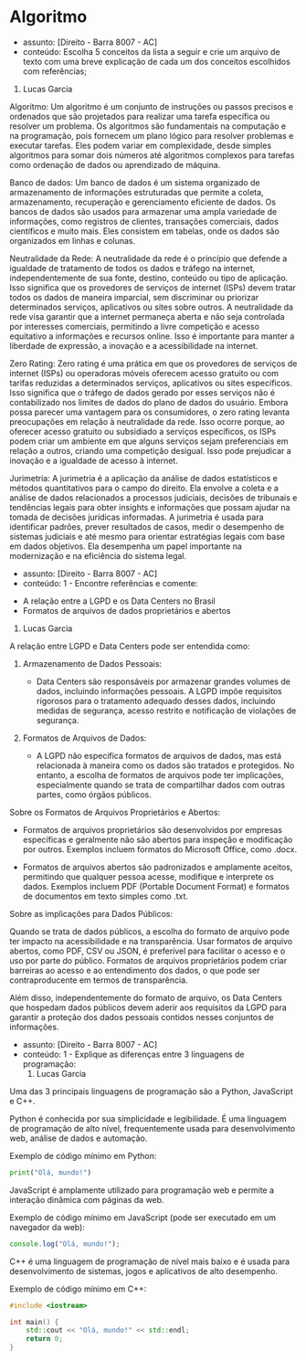 # Algoritmo
- assunto: [Direito - Barra 8007 - AC]
- conteúdo: Escolha 5 conceitos da lista a seguir e crie um arquivo de texto com uma breve explicação de cada um dos conceitos escolhidos com referências;

1. Lucas Garcia

Algoritmo: Um algoritmo é um conjunto de instruções ou passos precisos e ordenados que são projetados para realizar uma tarefa específica ou resolver um problema. Os algoritmos são fundamentais na computação e na programação, pois fornecem um plano lógico para resolver problemas e executar tarefas. Eles podem variar em complexidade, desde simples algoritmos para somar dois números até algoritmos complexos para tarefas como ordenação de dados ou aprendizado de máquina.

Banco de dados: Um banco de dados é um sistema organizado de armazenamento de informações estruturadas que permite a coleta, armazenamento, recuperação e gerenciamento eficiente de dados. Os bancos de dados são usados para armazenar uma ampla variedade de informações, como registros de clientes, transações comerciais, dados científicos e muito mais. Eles consistem em tabelas, onde os dados são organizados em linhas e colunas.

Neutralidade da Rede: A neutralidade da rede é o princípio que defende a igualdade de tratamento de todos os dados e tráfego na internet, independentemente de sua fonte, destino, conteúdo ou tipo de aplicação. Isso significa que os provedores de serviços de internet (ISPs) devem tratar todos os dados de maneira imparcial, sem discriminar ou priorizar determinados serviços, aplicativos ou sites sobre outros. A neutralidade da rede visa garantir que a internet permaneça aberta e não seja controlada por interesses comerciais, permitindo a livre competição e acesso equitativo a informações e recursos online. Isso é importante para manter a liberdade de expressão, a inovação e a acessibilidade na internet.

Zero Rating: Zero rating é uma prática em que os provedores de serviços de internet (ISPs) ou operadoras móveis oferecem acesso gratuito ou com tarifas reduzidas a determinados serviços, aplicativos ou sites específicos. Isso significa que o tráfego de dados gerado por esses serviços não é contabilizado nos limites de dados do plano de dados do usuário.
Embora possa parecer uma vantagem para os consumidores, o zero rating levanta preocupações em relação à neutralidade da rede. Isso ocorre porque, ao oferecer acesso gratuito ou subsidiado a serviços específicos, os ISPs podem criar um ambiente em que alguns serviços sejam preferenciais em relação a outros, criando uma competição desigual. Isso pode prejudicar a inovação e a igualdade de acesso à internet.

Jurimetria: A jurimetria é a aplicação da análise de dados estatísticos e métodos quantitativos para o campo do direito. Ela envolve a coleta e a análise de dados relacionados a processos judiciais, decisões de tribunais e tendências legais para obter insights e informações que possam ajudar na tomada de decisões jurídicas informadas. A jurimetria é usada para identificar padrões, prever resultados de casos, medir o desempenho de sistemas judiciais e até mesmo para orientar estratégias legais com base em dados objetivos. Ela desempenha um papel importante na modernização e na eficiência do sistema legal.


- assunto: [Direito - Barra 8007 - AC]
- conteúdo: 1 - Encontre referências e comente:
*    A relação entre a LGPD e os Data Centers no Brasil
*    Formatos de arquivos de dados proprietários e abertos
   
1. Lucas Garcia

A relação entre LGPD e Data Centers pode ser entendida como:

1. Armazenamento de Dados Pessoais:
   - Data Centers são responsáveis por armazenar grandes volumes de dados, incluindo informações pessoais. A LGPD impõe requisitos rigorosos para o tratamento adequado desses dados, incluindo medidas de segurança, acesso restrito e notificação de violações de segurança.

2. Formatos de Arquivos de Dados:
   - A LGPD não especifica formatos de arquivos de dados, mas está relacionada à maneira como os dados são tratados e protegidos. No entanto, a escolha de formatos de arquivos pode ter implicações, especialmente quando se trata de compartilhar dados com outras partes, como órgãos públicos.

Sobre os Formatos de Arquivos Proprietários e Abertos:

- Formatos de arquivos proprietários são desenvolvidos por empresas específicas e geralmente não são abertos para inspeção e modificação por outros. Exemplos incluem formatos do Microsoft Office, como .docx.

- Formatos de arquivos abertos são padronizados e amplamente aceitos, permitindo que qualquer pessoa acesse, modifique e interprete os dados. Exemplos incluem PDF (Portable Document Format) e formatos de documentos em texto simples como .txt.

Sobre as implicações para Dados Públicos:

Quando se trata de dados públicos, a escolha do formato de arquivo pode ter impacto na acessibilidade e na transparência. Usar formatos de arquivo abertos, como PDF, CSV ou JSON, é preferível para facilitar o acesso e o uso por parte do público. Formatos de arquivos proprietários podem criar barreiras ao acesso e ao entendimento dos dados, o que pode ser contraproducente em termos de transparência.

Além disso, independentemente do formato de arquivo, os Data Centers que hospedam dados públicos devem aderir aos requisitos da LGPD para garantir a proteção dos dados pessoais contidos nesses conjuntos de informações.


- assunto: [Direito - Barra 8007 - AC]
- conteúdo: 1 - Explique as diferenças entre 3 linguagens de programação:
   1. Lucas Garcia
   
Uma das 3 principais linguagens de programação são a Python, JavaScript e C++.

Python é conhecida por sua simplicidade e legibilidade. É uma linguagem de programação de alto nível, frequentemente usada para desenvolvimento web, análise de dados e automação.

Exemplo de código mínimo em Python:

```python
print("Olá, mundo!")
```

JavaScript é amplamente utilizado para programação web e permite a interação dinâmica com páginas da web.

Exemplo de código mínimo em JavaScript (pode ser executado em um navegador da web):

```javascript
console.log("Olá, mundo!");
```

C++ é uma linguagem de programação de nível mais baixo e é usada para desenvolvimento de sistemas, jogos e aplicativos de alto desempenho.

Exemplo de código mínimo em C++:

```cpp
#include <iostream>

int main() {
    std::cout << "Olá, mundo!" << std::endl;
    return 0;
}
```


